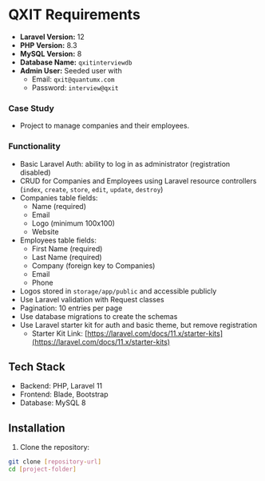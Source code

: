 # QXIT Requirements

- **Laravel Version:** 12
- **PHP Version:** 8.3  
- **MySQL Version:** 8  
- **Database Name:** `qxitinterviewdb`  
- **Admin User:** Seeded user with  
  - Email: `qxit@quantumx.com`  
  - Password: `interview@qxit`  

### Case Study
- Project to manage companies and their employees.

### Functionality
- Basic Laravel Auth: ability to log in as administrator (registration disabled)  
- CRUD for Companies and Employees using Laravel resource controllers (`index`, `create`, `store`, `edit`, `update`, `destroy`)  
- Companies table fields:  
  - Name (required)  
  - Email  
  - Logo (minimum 100x100)  
  - Website  
- Employees table fields:  
  - First Name (required)  
  - Last Name (required)  
  - Company (foreign key to Companies)  
  - Email  
  - Phone  
- Logos stored in `storage/app/public` and accessible publicly  
- Use Laravel validation with Request classes  
- Pagination: 10 entries per page  
- Use database migrations to create the schemas  
- Use Laravel starter kit for auth and basic theme, but remove registration  
  - Starter Kit Link: [https://laravel.com/docs/11.x/starter-kits](https://laravel.com/docs/11.x/starter-kits)

## Tech Stack
- Backend: PHP, Laravel 11  
- Frontend: Blade, Bootstrap  
- Database: MySQL 8  

## Installation

1. Clone the repository:
```bash
git clone [repository-url]
cd [project-folder]
